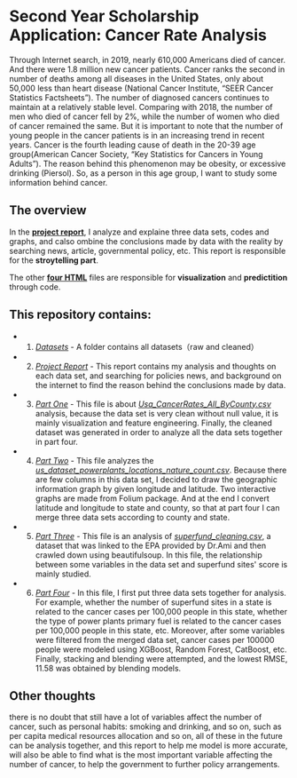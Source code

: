 # Second Year Scholarship Application:   Cancer Rate Analysis

  Through Internet search, in 2019, nearly 610,000 Americans died of cancer. And there were 1.8 million new cancer patients. Cancer ranks the second in number of deaths among all diseases in the United States, only about 50,000 less than heart disease (National Cancer Institute, “SEER Cancer Statistics Factsheets”). The number of diagnosed cancers continues to maintain at a relatively stable level. Comparing with 2018, the number of men who died of cancer fell by 2%, while the number of women who died of cancer remained the same. But it is important to note that the number of young people in the cancer patients is in an increasing trend in recent years. Cancer is the fourth leading cause of death in the 20-39 age group(American Cancer Society, “Key Statistics for Cancers in Young Adults”). The reason behind this phenomenon may be obesity, or excessive drinking (Piersol). So, as a person in this age group, I want to study some information behind cancer.

## **The overview**

  In the **[project report](Cancer_Rate_Report.docx)**, I analyze and explaine three data sets, codes and graphs, and calso ombine the conclusions made by data with the reality by searching news, article, governmental policy, etc. This report is responsible for the **stroytelling part**.

  The other **[four HTML](https://github.com/gx26/Cancer_Rate)** files are responsible for **visualization** and **predictition** through code.

## **This repository contains**:

- 1. *[Datasets](https://github.com/gx26/Cancer_Rate/tree/master/Datasets)* - A folder contains all datasets（raw and cleaned）

- 2. *[Project Report](Cancer_Rate_Report.docx)* - This report contains my analysis and thoughts on each data set, and searching for policies news, and background on the internet to find the reason behind the conclusions made by data.

- 3. *[Part One](Part1.html)* - This file is about *[Usa_CancerRates_All_ByCounty.csv](https://github.com/gx26/Cancer_Rate/blob/master/Datasets/USA_CancerRates_All_ByCounty.csv)* analysis, because the data set is very clean without null value, it is mainly visualization and feature engineering. Finally, the cleaned dataset was generated in order to analyze all the data sets together in part four.

- 4. *[Part Two](Part2.html)* - This file analyzes the *[us_dataset_powerplants_locations_nature_count.csv](https://github.com/gx26/Cancer_Rate/blob/master/Datasets/US_Dataset_PowerPlants_Locations_Nature_County.csv)*. Because there are few columns in this data set, I decided to draw the geographic information graph by given longitude and latitude. Two interactive graphs are made from Folium package. And at the end I convert latitude and longitude to state and county, so that at part four I can merge three data sets according to county and state.

- 5. *[Part Three](Part3.html)* - This file is an analysis of *[superfund_cleaning.csv](https://github.com/gx26/Cancer_Rate/blob/master/Datasets/superfund_cleaned.csv)*, a dataset that was linked to the EPA provided by Dr.Ami and then crawled down using beautifulsoup. In this file, the relationship between some variables in the data set and superfund sites' score is mainly studied.

- 6. *[Part Four](Part4.html)* - In this file, I first put three data sets together for analysis. For example, whether the number of superfund sites in a state is related to the cancer cases per 100,000 people in this state, whether the type of power plants primary fuel is related to the cancer cases per 100,000 people in this state, etc. Moreover, after some variables were filtered from the merged data set, cancer cases per 100000 people were modeled using XGBoost, Random Forest, CatBoost, etc. Finally, stacking and blending were attempted, and the lowest RMSE, 11.58 was obtained by blending models.

## **Other thoughts**

  there is no doubt that still have a lot of variables affect the number of cancer, such as personal habits: smoking and drinking, and so on, such as per capita medical resources allocation and so on, all of these in the future can be analysis together, and this report to help me model is more accurate, will also be able to find what is the most important variable affecting the number of cancer, to help the government to further policy arrangements.
